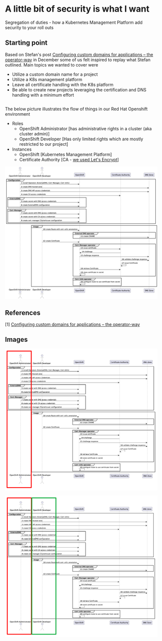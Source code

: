 # A little bit of security is what I want

Segregation of duties - how a Kubernetes Management Platform add security to your roll outs

## Starting point

Based on Stefan's post [Configuring custom domains for applications – the operator-way](https://www.opensourcerers.org/2022/12/12/configuring-custom-domains-for-applications-the-operator-way/) in December some of us felt inspired to replay what Stefan outlined. Main topics we wanted to cover were
* Utilize a custom domain name for a project
* Utilize a K8s management platform
* Leave all certificate handling with the K8s platform
* Be able to create new projects leveraging the certification and DNS handling with a minimum effort


## 

The below picture illustrates the flow of things in our Red Hat Openshift environment
+ Roles
  + OpenShift Administrator [has administrative rights in a cluster (aka cluster admin)]
  + OpenShift Developer [Has only limited rights which are mostly restricted to our project]
+ Instances
  + OpenShift [Kubernetes Management Platform]
  + Certificate Authority [CA - [we used Let's Encrypt](https://en.wikipedia.org/wiki/Let's_Encrypt)]


![dns_sequence_overview](images/winkelschleifer-sequence.png)



## References

[1] [Configuring custom domains for applications – the operator-way](https://www.opensourcerers.org/2022/12/12/configuring-custom-domains-for-applications-the-operator-way/)

## Images


![dns_sequence_admin](images/winkelschleifer-sequence-admin.png)

![dns_sequence_developer](images/winkelschleifer-sequence-Developer2.png)